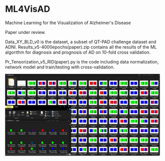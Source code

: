 # ML4VisAD
Machine Learning for the Visualization of Alzheimer's Disease

Paper under review.

Data_XY_BLD_v0 is the dataset, a subset of QT-PAD challenge dataset and ADNI. 
Results_v5-4000epochs(paper).zip contains all the results of the ML algorithm for diagnosis and prognosis of AD on 10-fold cross validation.

Pr_Tensorization_v5_RID(paper).py is the code including data normalization, network model and train/testing with cross-validation.

![picture](screenshot.png)
